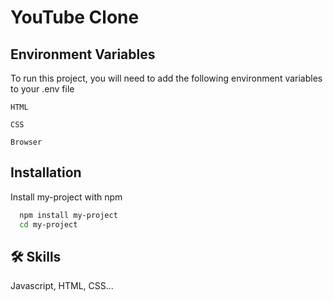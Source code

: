 
# YouTube Clone





## Environment Variables

To run this project, you will need to add the following environment variables to your .env file

`HTML`

`CSS`

`Browser`






## Installation

Install my-project with npm

```bash
  npm install my-project
  cd my-project
```
    
## 🛠 Skills
Javascript, HTML, CSS...


